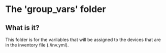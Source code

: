 # The 'group_vars' folder

## What is it?
This folder is for the varilables that will be assigned to the devices that are in the inventory file (./inv.yml).